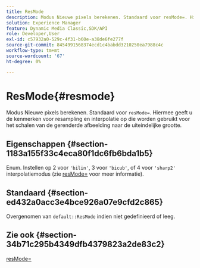 ```yaml
---
title: ResMode
description: Modus Nieuwe pixels berekenen. Standaard voor resMode=. Hiermee geeft u de kenmerken voor resampling en interpolatie op die worden gebruikt voor het schalen van de gerenderde afbeelding naar de uiteindelijke grootte.
solution: Experience Manager
feature: Dynamic Media Classic,SDK/API
role: Developer,User
exl-id: c57932a0-529c-4f31-b60e-a38de6fe277f
source-git-commit: 8454991568374ecd1c4babdd3210250ea7988c4c
workflow-type: tm+mt
source-wordcount: '67'
ht-degree: 0%

---
```


# ResMode{#resmode}

Modus Nieuwe pixels berekenen. Standaard voor `resMode=`. Hiermee geeft u de kenmerken voor resampling en interpolatie op die worden gebruikt voor het schalen van de gerenderde afbeelding naar de uiteindelijke grootte.

## Eigenschappen {#section-1183a155f33c4eca80f1dc6fb6bda1b5}

Enum. Instellen op 2 voor `'bilin'`, 3 voor `'bicub'`, of 4 voor `'sharp2'` interpolatiemodus (zie [resMode=](/help/aem-is-ir-api/ir-api/http-protocol/image-rendering-api-ref/c-ir-http-protocol-ref/c-ir-http-protocol-command-reference/r-ir-http-resmode.md) voor meer informatie).

## Standaard {#section-ed432a0acc3e4bce926a07e9cfd2c865}

Overgenomen van `default::ResMode` indien niet gedefinieerd of leeg.

## Zie ook {#section-34b71c295b4349dfb4379823a2de83c2}

[resMode=](../../../../../ir-api/http-protocol/image-rendering-api-ref/c-ir-http-protocol-ref/c-ir-http-protocol-command-reference/r-ir-http-resmode.md#reference-851a5b636f8948cfb11456c9b7dab0d3)
